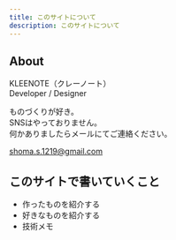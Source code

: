 ```yaml
---
title: このサイトについて
description: このサイトについて
---
```


## About

KLEENOTE（クレーノート）  
Developer / Designer

ものづくりが好き。  
SNSはやっておりません。  
何かありましたらメールにてご連絡ください。

shoma.s.1219@gmail.com


## このサイトで書いていくこと

- 作ったものを紹介する
- 好きなものを紹介する
- 技術メモ